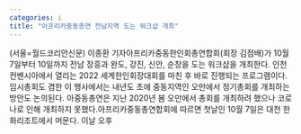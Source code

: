 ```yaml
---
categories: i
title: "아프리카중동총연 전남지역 도는 워크샵 개최"
---
```

(서울=월드코리안신문) 이종환 기자아프리카중동한인회총연합회(회장 김점배)가 10월 7일부터 10일까지 전남 장흥과 완도, 강진, 신안, 순창을 도는 워크샵을 개최한다. 인천컨벤시아에서 열리는 2022 세계한인회장대회를 마친 후 바로 진행되는 프로그램이다.임시총회도 겸한 이 행사에서는 내년도 초에 중동지역인 오만에서 정기총회를 개최하는 방안도 논의된다. 아중동총연은 지난 2020년 봄 오만에서 총회를 개최하려 했으나 코로나로 인해 개최하지 못했다.아프리카중동총연합회에 따르면 첫날인 10월 7일은 대천 한화리조트에서 머문다. 이날 오후